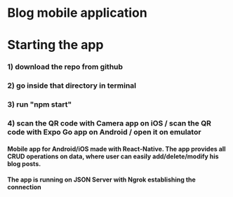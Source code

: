 # Blog mobile application

# Starting the app

### 1) download the repo from github 
### 2) go inside that directory in terminal 
### 3) run "npm start" 
### 4) scan the QR code with Camera app on iOS / scan the QR code with Expo Go app on Android / open it on emulator 


#### Mobile app for Android/iOS made with React-Native. The app provides all CRUD operations on data, where user can easily add/delete/modify his blog posts.
#### The app is running on JSON Server with Ngrok establishing the connection

